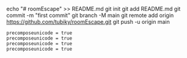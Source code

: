 echo "# roomEscape" >> README.md
git init
git add README.md
git commit -m "first commit"
git branch -M main
git remote add origin https://github.com/tubiky/roomEscape.git
git push -u origin main



	precomposeunicode = true
	precomposeunicode = true
	precomposeunicode = true
	precomposeunicode = true
